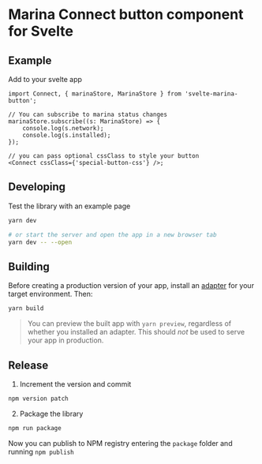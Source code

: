 # Marina Connect button component for Svelte

## Example

Add to your svelte app

```tsx
import Connect, { marinaStore, MarinaStore } from 'svelte-marina-button';

// You can subscribe to marina status changes
marinaStore.subscribe((s: MarinaStore) => {
	console.log(s.network);
	console.log(s.installed);
});

// you can pass optional cssClass to style your button
<Connect cssClass={'special-button-css'} />;
```

## Developing

Test the library with an example page

```bash
yarn dev

# or start the server and open the app in a new browser tab
yarn dev -- --open
```

## Building

Before creating a production version of your app, install an [adapter](https://kit.svelte.dev/docs#adapters) for your target environment. Then:

```bash
yarn build
```

> You can preview the built app with `yarn preview`, regardless of whether you installed an adapter. This should _not_ be used to serve your app in production.

## Release

1. Increment the version and commit

```bash
npm version patch
```

2. Package the library

```bash
npm run package
```

Now you can publish to NPM registry entering the `package` folder and running `npm publish`
